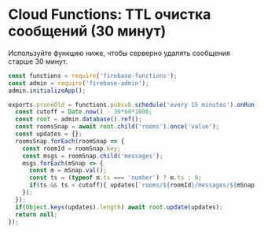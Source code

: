 # Cloud Functions: TTL очистка сообщений (30 минут)

Используйте функцию ниже, чтобы серверно удалять сообщения старше 30 минут.

```js
const functions = require('firebase-functions');
const admin = require('firebase-admin');
admin.initializeApp();

exports.pruneOld = functions.pubsub.schedule('every 15 minutes').onRun(async () => {
  const cutoff = Date.now() - 30*60*1000;
  const root = admin.database().ref();
  const roomsSnap = await root.child('rooms').once('value');
  const updates = {};
  roomsSnap.forEach(roomSnap => {
    const roomId = roomSnap.key;
    const msgs = roomSnap.child('messages');
    msgs.forEach(mSnap => {
      const m = mSnap.val();
      const ts = (typeof m.ts === 'number') ? m.ts : 0;
      if(ts && ts < cutoff){ updates[`rooms/${roomId}/messages/${mSnap.key}`] = null; }
    });
  });
  if(Object.keys(updates).length) await root.update(updates);
  return null;
});
```

